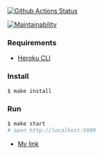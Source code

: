 [![Github Actions Status](https://github.com/hexlet-components/projects-frontend-l4-server/workflows/Node%20CI/badge.svg)](https://github.com/hexlet-components/projects-frontend-l4-server/actions)

[![Maintainability](https://api.codeclimate.com/v1/badges/5807007207d2536af155/maintainability)](https://codeclimate.com/github/H9ko/frontend-project-lvl4/maintainability)

### Requirements

* [Heroku CLI](https://devcenter.heroku.com/articles/heroku-cli)

### Install

```sh
$ make install
```

### Run

```sh
$ make start
# open http://localhost:5000
```

* [My link ](https://vova-frontend.herokuapp.com/)
